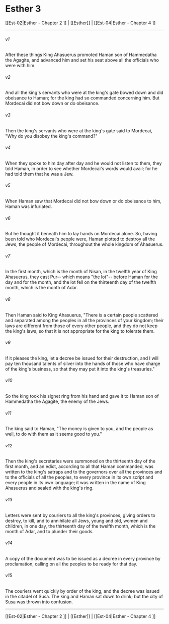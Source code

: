 # Esther 3

[[Est-02|Esther - Chapter 2 ]] | [[Esther]] | [[Est-04|Esther - Chapter 4 ]]
***

###### v1
After these things King Ahasuerus promoted Haman son of Hammedatha the Agagite, and advanced him and set his seat above all the officials who were with him.
###### v2
And all the king's servants who were at the king's gate bowed down and did obeisance to Haman; for the king had so commanded concerning him. But Mordecai did not bow down or do obeisance.
###### v3
Then the king's servants who were at the king's gate said to Mordecai, "Why do you disobey the king's command?"
###### v4
When they spoke to him day after day and he would not listen to them, they told Haman, in order to see whether Mordecai's words would avail; for he had told them that he was a Jew.
###### v5
When Haman saw that Mordecai did not bow down or do obeisance to him, Haman was infuriated.
###### v6
But he thought it beneath him to lay hands on Mordecai alone. So, having been told who Mordecai's people were, Haman plotted to destroy all the Jews, the people of Mordecai, throughout the whole kingdom of Ahasuerus.
###### v7
In the first month, which is the month of Nisan, in the twelfth year of King Ahasuerus, they cast Pur-- which means "the lot"-- before Haman for the day and for the month, and the lot fell on the thirteenth day of the twelfth month, which is the month of Adar.
###### v8
Then Haman said to King Ahasuerus, "There is a certain people scattered and separated among the peoples in all the provinces of your kingdom; their laws are different from those of every other people, and they do not keep the king's laws, so that it is not appropriate for the king to tolerate them.
###### v9
If it pleases the king, let a decree be issued for their destruction, and I will pay ten thousand talents of silver into the hands of those who have charge of the king's business, so that they may put it into the king's treasuries."
###### v10
So the king took his signet ring from his hand and gave it to Haman son of Hammedatha the Agagite, the enemy of the Jews.
###### v11
The king said to Haman, "The money is given to you, and the people as well, to do with them as it seems good to you."
###### v12
Then the king's secretaries were summoned on the thirteenth day of the first month, and an edict, according to all that Haman commanded, was written to the king's satraps and to the governors over all the provinces and to the officials of all the peoples, to every province in its own script and every people in its own language; it was written in the name of King Ahasuerus and sealed with the king's ring.
###### v13
Letters were sent by couriers to all the king's provinces, giving orders to destroy, to kill, and to annihilate all Jews, young and old, women and children, in one day, the thirteenth day of the twelfth month, which is the month of Adar, and to plunder their goods.
###### v14
A copy of the document was to be issued as a decree in every province by proclamation, calling on all the peoples to be ready for that day.
###### v15
The couriers went quickly by order of the king, and the decree was issued in the citadel of Susa. The king and Haman sat down to drink; but the city of Susa was thrown into confusion.

***

[[Est-02|Esther - Chapter 2 ]] | [[Esther]] | [[Est-04|Esther - Chapter 4 ]]
